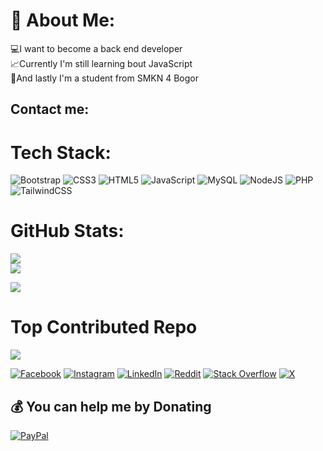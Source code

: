# 💫 About Me:
💻I want to become a back end developer<br>📈Currently I'm still learning bout JavaScript<br>🏫And lastly I'm a student from SMKN 4 Bogor


## Contact me:

# Tech Stack:
![Bootstrap](https://img.shields.io/badge/bootstrap-%238511FA.svg?style=for-the-badge&logo=bootstrap&logoColor=white) ![CSS3](https://img.shields.io/badge/css3-%231572B6.svg?style=for-the-badge&logo=css3&logoColor=white) ![HTML5](https://img.shields.io/badge/html5-%23E34F26.svg?style=for-the-badge&logo=html5&logoColor=white) ![JavaScript](https://img.shields.io/badge/javascript-%23323330.svg?style=for-the-badge&logo=javascript&logoColor=%23F7DF1E) ![MySQL](https://img.shields.io/badge/mysql-%2300000f.svg?style=for-the-badge&logo=mysql&logoColor=white) ![NodeJS](https://img.shields.io/badge/node.js-6DA55F?style=for-the-badge&logo=node.js&logoColor=white) ![PHP](https://img.shields.io/badge/php-%23777BB4.svg?style=for-the-badge&logo=php&logoColor=white) ![TailwindCSS](https://img.shields.io/badge/tailwindcss-%2338B2AC.svg?style=for-the-badge&logo=tailwind-css&logoColor=white)
# GitHub Stats:
![](https://github-readme-stats.vercel.app/api?username=ADARIYA0&theme=dark&hide_border=false&include_all_commits=false&count_private=true)<br/>
![](https://github-readme-streak-stats.herokuapp.com/?user=ADARIYA0&theme=dark&hide_border=false)<br/>

![](https://quotes-github-readme.vercel.app/api?type=horizontal&theme=dark)

# Top Contributed Repo
![](https://github-contributor-stats.vercel.app/api?username=ADARIYA0&limit=5&theme=dark&combine_all_yearly_contributions=true)

[![Facebook](https://img.shields.io/badge/Facebook-%231877F2.svg?logo=Facebook&logoColor=white)](https://facebook.com/adariya28) [![Instagram](https://img.shields.io/badge/Instagram-%23E4405F.svg?logo=Instagram&logoColor=white)](https://instagram.com/adariya0) [![LinkedIn](https://img.shields.io/badge/LinkedIn-%230077B5.svg?logo=linkedin&logoColor=white)](https://linkedin.com/in/adrian-anugerah-m-a289a7282) [![Reddit](https://img.shields.io/badge/Reddit-%23FF4500.svg?logo=Reddit&logoColor=white)](https://reddit.com/user/AAIYR) [![Stack Overflow](https://img.shields.io/badge/-Stackoverflow-FE7A16?logo=stack-overflow&logoColor=white)](https://stackoverflow.com/users/22111433) [![X](https://img.shields.io/badge/X-black.svg?logo=X&logoColor=white)](https://x.com/ADARIYA0) 

## 💰 You can help me by Donating
[![PayPal](https://img.shields.io/badge/PayPal-00457C?style=for-the-badge&logo=paypal&logoColor=white)](https://paypal.me/andriAA57) 

  
<!-- Proudly created with GPRM ( https://gprm.itsvg.in ) -->
